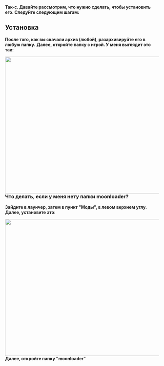 **Так-с. Давайте рассмотрим, что нужно сделать, чтобы установить его.
Следуйте следующим шагам:**
## Установка
**После того, как вы скачали архив (любой), разархивируйте его в любую папку.**
**Далее, откройте папку с игрой. У меня выглядит это так:**


<a href="url"><img src="https://i.imgur.com/Jue77Y4.png" align="left" height="448" width="848" ></a>


### Что делать, если у меня нету папки moonloader?

**Зайдите в лаунчер, затем в пункт "Моды", в левом верхнем углу.
Далее, установите это:**


<a href="url"><img src="https://i.imgur.com/GK3vO5R.png" align="left" height="448" width="848" ></a>

**Далее, откройте папку "moonloader"**
